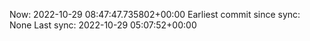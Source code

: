Now: 2022-10-29 08:47:47.735802+00:00 Earliest commit since sync: None Last sync: 2022-10-29 05:07:52+00:00
